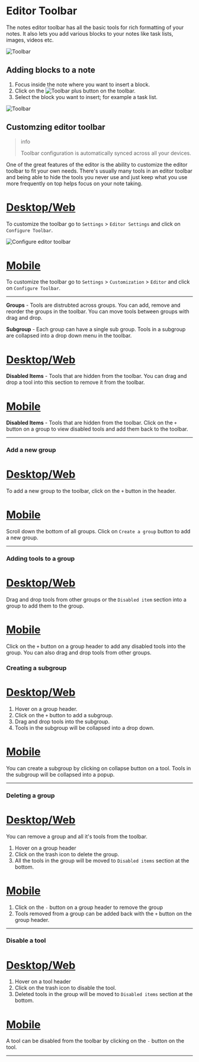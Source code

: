 # Editor Toolbar

The notes editor toolbar has all the basic tools for rich formatting of your notes. It also lets you add various blocks to your notes like task lists, images, videos etc.

![Toolbar](/toolbar-editor.png)

## Adding blocks to a note

1. Focus inside the note where you want to insert a block.
2. Click on the ![Toolbar plus](/toolbar-plus.png) button on the toolbar.
3. Select the block you want to insert; for example a task list.

![Toolbar](/toolbar-blocks.png)

## Customzing editor toolbar

> info
>
> Toolbar configuration is automatically synced across all your devices.

One of the great features of the editor is the ability to customize the editor toolbar to fit your own needs. There's usually many tools in an editor toolbar and being able to hide the tools you never use and just keep what you use more frequently on top helps focus on your note taking.

# [Desktop/Web](#/tab/web)

To customize the toolbar go to `Settings` > `Editor Settings` and click on `Configure Toolbar`.

![Configure editor toolbar](/config-toolbar-desktop.png)

# [Mobile](#/tab/mobile)

To customize the toolbar go to `Settings` > `Customization` > `Editor` and click on `Configure Toolbar`.

---

**Groups** - Tools are distrubted across groups. You can add, remove and reorder the groups in the toolbar. You can move tools between groups with drag and drop.

**Subgroup** - Each group can have a single sub group. Tools in a subgroup are collapsed into a drop down menu in the toolbar.

# [Desktop/Web](#/tab/web)

**Disabled Items** - Tools that are hidden from the toolbar. You can drag and drop a tool into this section to remove it from the toolbar.

# [Mobile](#/tab/mobile)

**Disabled Items** - Tools that are hidden from the toolbar. Click on the `+` button on a group to view disabled tools and add them back to the toolbar.

---

### Add a new group

# [Desktop/Web](#/tab/web)

To add a new group to the toolbar, click on the `+` button in the header.

# [Mobile](#/tab/mobile)

Scroll down the bottom of all groups. Click on `Create a group` button to add a new group.

---

### Adding tools to a group

# [Desktop/Web](#/tab/web)

Drag and drop tools from other groups or the `Disabled item` section into a group to add them to the group.

# [Mobile](#/tab/mobile)

Click on the `+` button on a group header to add any disabled tools into the group. You can also drag and drop tools from other groups.

### Creating a subgroup

# [Desktop/Web](#/tab/web)

1. Hover on a group header.
2. Click on the `+` button to add a subgroup.
3. Drag and drop tools into the subgroup.
4. Tools in the subgroup will be collapsed into a drop down.

# [Mobile](#/tab/mobile)

You can create a subgroup by clicking on collapse button on a tool. Tools in the subgroup will be collapsed into a popup.

---

### Deleting a group

# [Desktop/Web](#/tab/web)

You can remove a group and all it's tools from the toolbar.

1. Hover on a group header
2. Click on the trash icon to delete the group.
3. All the tools in the group will be moved to `Disabled items` section at the bottom.

# [Mobile](#/tab/mobile)

1. Click on the `-` button on a group header to remove the group
2. Tools removed from a group can be added back with the `+` button on the group header.

---

### Disable a tool

# [Desktop/Web](#/tab/web)

1. Hover on a tool header
2. Click on the trash icon to disable the tool.
3. Deleted tools in the group will be moved to `Disabled items` section at the bottom.

# [Mobile](#/tab/mobile)

A tool can be disabled from the toolbar by clicking on the `-` button on the tool.

---
